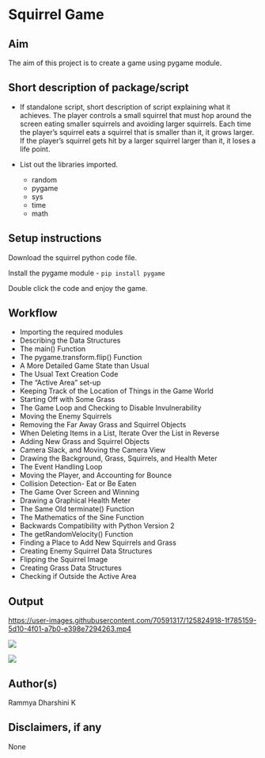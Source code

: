 # Squirrel Game

## Aim

The aim of this project is to create a game using pygame module.


## Short description of package/script

- If standalone script, short description of script explaining what it achieves.
  The player controls a small squirrel that must hop around the screen eating smaller squirrels and avoiding larger squirrels. Each time the player’s squirrel eats a squirrel that is smaller than it, it grows larger. If the player’s squirrel gets hit by a larger squirrel larger than it, it loses a life point.

- List out the libraries imported.
  - random
  - pygame
  - sys
  - time
  - math

## Setup instructions

Download the squirrel python code file.

Install the pygame module - `pip install pygame`

Double click the code and enjoy the game.

## Workflow
- Importing the required modules
- Describing the Data Structures
- The main() Function
- The pygame.transform.flip() Function
- A More Detailed Game State than Usual
- The Usual Text Creation Code
- The “Active Area” set-up 
- Keeping Track of the Location of Things in the Game World
- Starting Off with Some Grass
- The Game Loop and Checking to Disable Invulnerability
- Moving the Enemy Squirrels
- Removing the Far Away Grass and Squirrel Objects
- When Deleting Items in a List, Iterate Over the List in Reverse
- Adding New Grass and Squirrel Objects
- Camera Slack, and Moving the Camera View
- Drawing the Background, Grass, Squirrels, and Health Meter
- The Event Handling Loop
- Moving the Player, and Accounting for Bounce
- Collision Detection- Eat or Be Eaten
- The Game Over Screen and Winning
- Drawing a Graphical Health Meter
- The Same Old terminate() Function
- The Mathematics of the Sine Function
- Backwards Compatibility with Python Version 2
- The getRandomVelocity() Function
- Finding a Place to Add New Squirrels and Grass
- Creating Enemy Squirrel Data Structures
- Flipping the Squirrel Image
- Creating Grass Data Structures
- Checking if Outside the Active Area

## Output



https://user-images.githubusercontent.com/70591317/125824918-1f785159-5d10-4f01-a7b0-e398e7294263.mp4



![](https://github.com/rammya29/Awesome_Python_Scripts/blob/main/PyGamesScripts/Squirrel%20Eating%20Game/Images/Output/Image-1.png)

![](https://github.com/rammya29/Awesome_Python_Scripts/blob/main/PyGamesScripts/Squirrel%20Eating%20Game/Images/Output/Image-2.png)

## Author(s)

Rammya Dharshini K

## Disclaimers, if any

None

